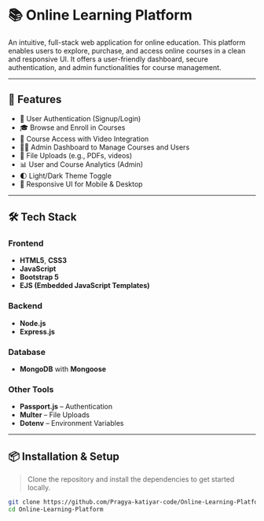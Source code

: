 # 📚 Online Learning Platform

An intuitive, full-stack web application for online education. This platform enables users to explore, purchase, and access online courses in a clean and responsive UI. It offers a user-friendly dashboard, secure authentication, and admin functionalities for course management.

---

## 🚀 Features

- 🔐 User Authentication (Signup/Login)
- 🎓 Browse and Enroll in Courses
- 🧠 Course Access with Video Integration
- 🧑‍🏫 Admin Dashboard to Manage Courses and Users
- 📁 File Uploads (e.g., PDFs, videos)
- 📊 User and Course Analytics (Admin)
- 🌓 Light/Dark Theme Toggle
- 🔄 Responsive UI for Mobile & Desktop

---

## 🛠️ Tech Stack

### Frontend
- **HTML5**, **CSS3**
- **JavaScript**
- **Bootstrap 5**
- **EJS (Embedded JavaScript Templates)**

### Backend
- **Node.js**
- **Express.js**

### Database
- **MongoDB** with **Mongoose**

### Other Tools
- **Passport.js** – Authentication
- **Multer** – File Uploads
- **Dotenv** – Environment Variables

---

## 📦 Installation & Setup

> Clone the repository and install the dependencies to get started locally.

```bash
git clone https://github.com/Pragya-katiyar-code/Online-Learning-Platform.git
cd Online-Learning-Platform
